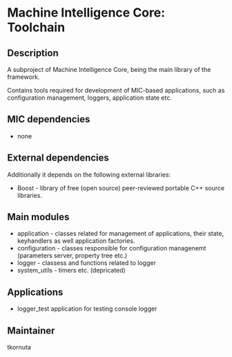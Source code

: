 Machine Intelligence Core: Toolchain
=========================================

Description
-----------

A subproject of Machine Intelligence Core, being the main library of the framework.

Contains tools required for development of MIC-based applications, such as configuration management, loggers, application state etc.

MIC dependencies
------------
   * none

External dependencies
------------
Additionally it depends on the following external libraries:
   * Boost - library of free (open source) peer-reviewed portable C++ source libraries.

Main modules
------------
   * application - classes related for management of applications, their state, keyhandlers as well application factories. 
   * configuration - classes responsible for configuration managenemt (parameters server, property tree etc.) 
   * logger - classess and functions related to logger 
   * system_utils - timers etc. (depricated)

Applications
------------
   * logger_test application for testing console logger

Maintainer
----------

tkornuta


